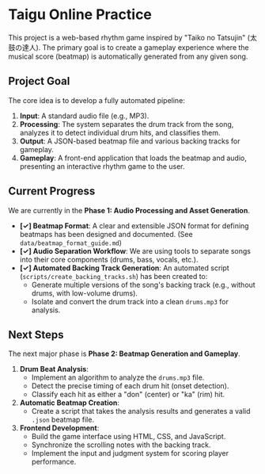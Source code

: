 # Taigu Online Practice

This project is a web-based rhythm game inspired by "Taiko no Tatsujin" (太鼓の達人). The primary goal is to create a gameplay experience where the musical score (beatmap) is automatically generated from any given song.

## Project Goal

The core idea is to develop a fully automated pipeline:
1.  **Input**: A standard audio file (e.g., MP3).
2.  **Processing**: The system separates the drum track from the song, analyzes it to detect individual drum hits, and classifies them.
3.  **Output**: A JSON-based beatmap file and various backing tracks for gameplay.
4.  **Gameplay**: A front-end application that loads the beatmap and audio, presenting an interactive rhythm game to the user.

## Current Progress

We are currently in the **Phase 1: Audio Processing and Asset Generation**.

- **[✓] Beatmap Format**: A clear and extensible JSON format for defining beatmaps has been designed and documented. (See `data/beatmap_format_guide.md`)
- **[✓] Audio Separation Workflow**: We are using tools to separate songs into their core components (drums, bass, vocals, etc.).
- **[✓] Automated Backing Track Generation**: An automated script (`scripts/create_backing_tracks.sh`) has been created to:
    - Generate multiple versions of the song's backing track (e.g., without drums, with low-volume drums).
    - Isolate and convert the drum track into a clean `drums.mp3` for analysis.

## Next Steps

The next major phase is **Phase 2: Beatmap Generation and Gameplay**.

1.  **Drum Beat Analysis**:
    - Implement an algorithm to analyze the `drums.mp3` file.
    - Detect the precise timing of each drum hit (onset detection).
    - Classify each hit as either a "don" (center) or "ka" (rim) hit.
2.  **Automatic Beatmap Creation**:
    - Create a script that takes the analysis results and generates a valid `.json` beatmap file.
3.  **Frontend Development**:
    - Build the game interface using HTML, CSS, and JavaScript.
    - Synchronize the scrolling notes with the backing track.
    - Implement the input and judgment system for scoring player performance.
